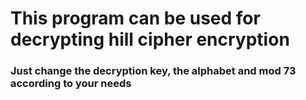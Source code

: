 # This program can be used for decrypting hill cipher encryption
### Just change the decryption key, the alphabet and mod 73 according to your needs 